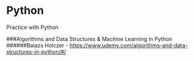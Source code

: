 # Python
Practice with Python


###Algorithms and Data Structures & Machine Learning in Python
######Balazs Holczer - https://www.udemy.com/algorithms-and-data-structures-in-python/#/
